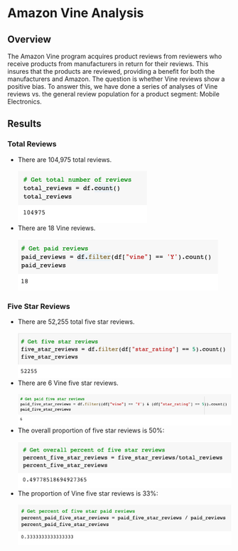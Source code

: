 # Amazon Vine Analysis

## Overview
The Amazon Vine program acquires product reviews from reviewers who receive products from manufacturers in return for their reviews.  This insures that the products are reviewed, providing a benefit for both the manufacturers and Amazon.  The question is whether Vine reviews show a positive bias.  To answer this, we have done a series of analyses of Vine reviews vs. the general review population for a product segment: Mobile Electronics.

## Results
### Total Reviews
- There are 104,975 total reviews.<br><br>
  <img src=total_reviews.png></img><br>
- There are 18 Vine reviews.<br><br>
  <img src=paid_reviews.png></img><br>
### Five Star Reviews
- There are 52,255 total five star reviews.<br><br>
  <img src=five_star_reviews.png></img><br>
- There are 6 Vine five star reviews.<br><br>
  <img src=paid_five_star_reviews.png></img><br>
- The overall proportion of five star reviews is 50%:<br><br>
  <img src=percent_five_star_reviews.png></img><br>
- The proportion of Vine five star reviews is 33%:<br><br>
  <img src=percent_paid_five_star_reviews.png></img><br>

